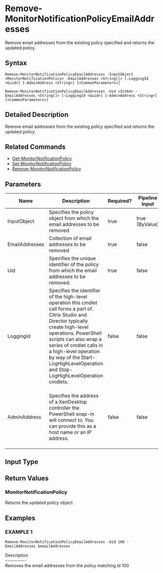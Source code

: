 ﻿# Remove-MonitorNotificationPolicyEmailAddresses

   Remove email addresses from the existing policy specified and returns the updated policy.

## Syntax
```
Remove-MonitorNotificationPolicyEmailAddresses -InputObject <MonitorNotificationPolicy> -EmailAddresses <String[]> [-LoggingId <Guid>] [-AdminAddress <String>] [<CommonParameters>]

Remove-MonitorNotificationPolicyEmailAddresses -Uid <Int64> -EmailAddresses <String[]> [-LoggingId <Guid>] [-AdminAddress <String>] [<CommonParameters>]
```

## Detailed Description
   Remove email addresses from the existing policy specified and returns the updated policy.

## Related Commands
  * [Get-MonitorNotificationPolicy](Get-MonitorNotificationPolicy/)
  * [Set-MonitorNotificationPolicy](Set-MonitorNotificationPolicy/)
  * [Remove-MonitorNotificationPolicy](Remove-MonitorNotificationPolicy/)
## Parameters

| Name   | Description | Required? | Pipeline Input | Default Value |
| --- | --- | --- | --- | --- |
| InputObject | Specifies the policy object from which the email addresses to be removed | true | true (ByValue) |  |
| EmailAddresses | Collection of email addresses to be removed | true | false |  |
| Uid | Specifies the unique identifier of the policy from which the email addresses to be removed. | true | false |  |
| LoggingId | Specifies the identifier of the high-level operation this cmdlet call forms a part of. Citrix Studio and Director typically create high-level operations. PowerShell scripts can also wrap a series of cmdlet calls in a high-level operation by way of the Start-LogHighLevelOperation and Stop-LogHighLevelOperation cmdlets. | false | false |  |
| AdminAddress | Specifies the address of a XenDesktop controller the PowerShell snap-in will connect to. You can provide this as a host name or an IP address. | false | false | Localhost. Once a value is provided by any cmdlet, this value becomes the default. |

## Input Type
### 
   
## Return Values
### MonitorNotificationPolicy
   Returns the updated policy object
## Examples

### EXAMPLE 1
```
Remove-MonitorNotificationPolicyEmailAddresses -Uid 100 -EmailAddresses $emailAddresses
```
   Description<br>-----------<br>Removes the email addresses from the policy matching id 100
